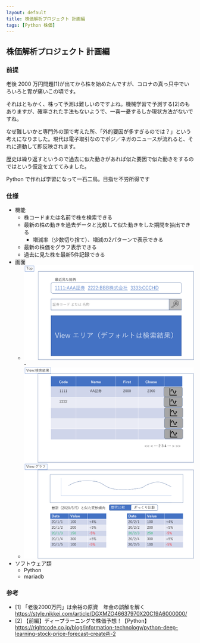 ```yaml
---
layout: default
title: 株価解析プロジェクト 計画編
tags: [Python 株価]
---
```

## 株価解析プロジェクト 計画編

### 前提
老後 2000 万円問題[1]が出てから株を始めたんですが、コロナの真っ只中でいろいろと胃が痛いこの頃です。

それはともかく、株って予測は難しいのですよね。機械学習で予測する[2]のもありますが、確率された手法もないようで、一喜一憂するしか現状方法がないですね。

なぜ難しいかと専門外の頭で考えた所、「外的要因が多すぎるのでは？」という考えになりました。現代は電子取引なのでポジ／ネガのニュースが流れると、それに連動して即反映されます。

歴史は繰り返すというので過去に似た動きがあれば似た要因で似た動きをするのではという仮定を立ててみました。

Python で作れば学習になって一石二鳥。目指せ不労所得です

### 仕様
- 機能
  - 株コードまたは名前で株を検索できる
  - 最新の株の動きを過去データと比較して似た動きをした期間を抽出できる
    - 増減率（少数切り捨て）、増減の2パターンで表示できる
  - 最新の株価をグラフ表示できる
  - 過去に見た株を最新5件記録できる
- 画面
  - <img src="./img/20200514/20200514_001.png" title="Top 画面">
    - <img src="./img/20200514/20200514_003.png" title="株検索結果画面">
  - <img src="./img/20200514/20200514_002.png" title="株価抽出画面">
- ソフトウェア類
  - Python
  - mariadb

### 参考
- [1] 「老後2000万円」は余裕の原資　年金の誤解を解く https://style.nikkei.com/article/DGXMZO46637970X20C19A6000000/
- [2] 【前編】ディープラーニングで株価予想！【Python】 https://rightcode.co.jp/blog/information-technology/python-deep-learning-stock-price-forecast-create#i-2
